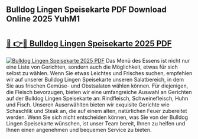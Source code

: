 ## Bulldog Lingen Speisekarte PDF Download Online 2025 YuhM1

# <h2><a href="http://gc6vh0.nevu.top/?p=Bulldog+Lingen+Speisekarte">🔗 👉🔴 Bulldog Lingen Speisekarte 2025 PDF</a></h2>

[![Bulldog Lingen Speisekarte 2025 PDF](https://i.imgur.com/dBaPXMq.png)](http://gc6vh0.nevu.top/?p=Bulldog+Lingen+Speisekarte)
Das Menü des Essens ist nicht nur eine Liste von Gerichten, sondern auch die Möglichkeit, etwas für sich selbst zu wählen. Wenn Sie etwas Leichtes und Frisches suchen, empfehlen wir auf unserer Bulldog Lingen Speisekarte unseren Salatbereich, in dem Sie aus frischen Gemüse- und Obstsalaten wählen können. Für diejenigen, die Fleisch bevorzugen, bieten wir eine umfangreiche Auswahl an Gerichten auf der Bulldog Lingen Speisekarte an: Rindfleisch, Schweinefleisch, Huhn und Fisch. Unseren Auserwählten bieten wir exquisite Gerichte wie Schaschlik und Steak an, die auf einem alten, natürlichen Feuer zubereitet werden. Wenn Sie sich nicht entscheiden können, was Sie von der Bulldog Lingen Speisekarte wünschen, ist unser Team bereit, Ihnen zu helfen und Ihnen einen angenehmen und bequemen Service zu bieten.

